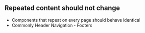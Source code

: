 

## Repeated content should not change
- Components that repeat on every page should behave identical
- Commonly Header Navigation - Footers
